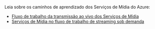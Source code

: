 Leia sobre os caminhos de aprendizado dos Serviços de Mídia do Azure:

* [Fluxo de trabalho da transmissão ao vivo dos Serviços de Mídia](https://azure.microsoft.com/documentation/learning-paths/media-services-streaming-live/)
* [Serviços de Mídia no fluxo de trabalho de streaming sob demanda](https://azure.microsoft.com/documentation/learning-paths/media-services-streaming-on-demand/)

